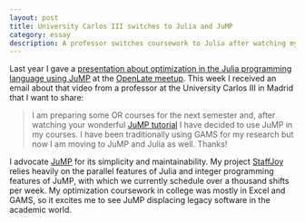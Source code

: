 ```yaml
---
layout: post
title: University Carlos III switches to Julia and JuMP
category: essay
description: A professor switches coursework to Julia after watching my video. 
---
```


Last year I gave a [presentation about optimization in the Julia programming language using JuMP](/video-optimization-in-julia/) at the [OpenLate meetup](http://meetup.com/openlate/). This week I received an email about that video from a professor at the University Carlos III in Madrid that I want to share:

> I am preparing some OR courses for the next semester and, after watching
your wonderful [JuMP tutorial](https://www.philipithomas.com/video-optimization-in-julia/) I have
decided to use JuMP in my courses. I have been traditionally using GAMS
for my research but now I am moving to JuMP and Julia as well. Thanks!

I advocate [JuMP](http://juliaopt.org) for its simplicity and maintainability. My project [StaffJoy](https://www.StaffJoy) relies heavily on the parallel features of Julia and integer programming features of JuMP, with which we currently schedule over a thousand shifts per week. My optimization coursework in college was mostly in Excel and GAMS, so it excites me to see JuMP displacing legacy software in the academic world.
